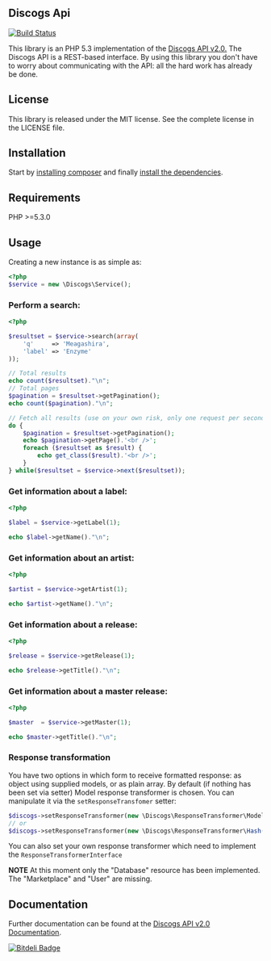## Discogs Api

[![Build Status](https://secure.travis-ci.org/ricbra/php-discogs-api.png)](http://travis-ci.org/ricbra/php-discogs-api)

This library is an PHP 5.3 implementation of the [Discogs API v2.0.](http://www.discogs.com/developers/index.html)
The Discogs API is a REST-based interface. By using this library you don't have to worry about communicating with the
API: all the hard work has already be done.

## License
This library is released under the MIT license. See the complete license in the LICENSE file.

## Installation
Start by [installing composer](http://getcomposer.org/doc/01-basic-usage.md#installation) and finally
[install the dependencies](http://getcomposer.org/doc/01-basic-usage.md#installing-dependencies).

## Requirements
PHP >=5.3.0

## Usage
Creating a new instance is as simple as:

```php
<?php
$service = new \Discogs\Service();
```

### Perform a search:

```php
<?php

$resultset = $service->search(array(
    'q'     => 'Meagashira',
    'label' => 'Enzyme'
));

// Total results
echo count($resultset)."\n";
// Total pages
$pagination = $resultset->getPagination();
echo count($pagination)."\n";

// Fetch all results (use on your own risk, only one request per second allowed)
do {
    $pagination = $resultset->getPagination();
    echo $pagination->getPage().'<br />';
    foreach ($resultset as $result) {
        echo get_class($result).'<br />';
    }
} while($resultset = $service->next($resultset));
```

### Get information about a label:

```php
<?php

$label = $service->getLabel(1);

echo $label->getName()."\n";
```

### Get information about an artist:

```php
<?php

$artist = $service->getArtist(1);

echo $artist->getName()."\n";
```

### Get information about a release:

```php
<?php

$release = $service->getRelease(1);

echo $release->getTitle()."\n";
```

### Get information about a master release:

```php
<?php

$master  = $service->getMaster(1);

echo $master->getTitle()."\n";
```

### Response transformation

You have two options in which form to receive formatted response: as object using supplied models, or as plain array.
By default (if nothing has been set via setter) Model response transformer is chosen. You can manipulate it via
the `setResponseTransfomer` setter:

``` php
$discogs->setResponseTransformer(new \Discogs\ResponseTransformer\Model());
// or
$discogs->setResponseTransformer(new \Discogs\ResponseTransformer\Hash());
```

You can also set your own response transformer which need to implement the `ResponseTransformerInterface`

**NOTE** At this moment only the "Database" resource has been implemented. The "Marketplace" and "User" are missing.

## Documentation
Further documentation can be found at the [Discogs API v2.0 Documentation](http://www.discogs.com/developers/index.html).

[![Bitdeli Badge](https://d2weczhvl823v0.cloudfront.net/ricbra/php-discogs-api/trend.png)](https://bitdeli.com/free "Bitdeli Badge")

